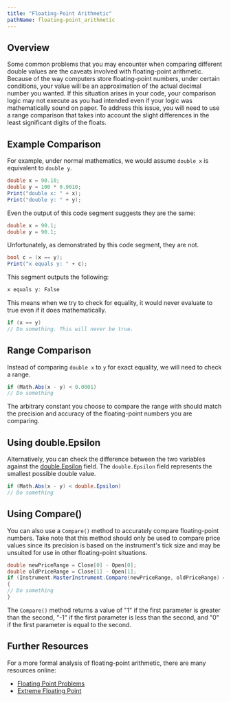 ```yaml
---
title: "Floating-Point Arithmetic"
pathName: floating-point_arithmetic
---
```


## Overview

Some common problems that you may encounter when comparing different double values are the caveats involved with floating-point arithmetic. Because of the way computers store floating-point numbers, under certain conditions, your value will be an approximation of the actual decimal number you wanted. If this situation arises in your code, your comparison logic may not execute as you had intended even if your logic was mathematically sound on paper. To address this issue, you will need to use a range comparison that takes into account the slight differences in the least significant digits of the floats.

## Example Comparison

For example, under normal mathematics, we would assume `double x` is equivalent to `double y`.

```csharp
double x = 90.10;
double y = 100 * 0.9010;
Print("double x: " + x);
Print("double y: " + y);
```

Even the output of this code segment suggests they are the same:

```csharp
double x = 90.1;
double y = 90.1;
```

Unfortunately, as demonstrated by this code segment, they are not.

```csharp
bool c = (x == y);
Print("x equals y: " + c);
```

This segment outputs the following:

```csharp
x equals y: False
```

This means when we try to check for equality, it would never evaluate to true even if it does mathematically.

```csharp
if (x == y)
// Do something. This will never be true.
```

## Range Comparison

Instead of comparing `double x` to `y` for exact equality, we will need to check a range.

```csharp
if (Math.Abs(x - y) < 0.0001)
// Do something
```

The arbitrary constant you choose to compare the range with should match the precision and accuracy of the floating-point numbers you are comparing.

## Using double.Epsilon

Alternatively, you can check the difference between the two variables against the [double.Epsilon](https://learn.microsoft.com/en-us/dotnet/api/system.double.epsilon?view=netframework-4.8) field. The `double.Epsilon` field represents the smallest possible double value.

```csharp
if (Math.Abs(x - y) < double.Epsilon)
// Do something
```

## Using Compare()

You can also use a `Compare()` method to accurately compare floating-point numbers. Take note that this method should only be used to compare price values since its precision is based on the instrument's tick size and may be unsuited for use in other floating-point situations.

```csharp
double newPriceRange = Close[0] - Open[0];
double oldPriceRange = Close[1] - Open[1];
if (Instrument.MasterInstrument.Compare(newPriceRange, oldPriceRange) == 1)
{
// Do something
}
```

The `Compare()` method returns a value of "1" if the first parameter is greater than the second, "-1" if the first parameter is less than the second, and "0" if the first parameter is equal to the second.

## Further Resources

For a more formal analysis of floating-point arithmetic, there are many resources online:

- [Floating Point Problems](http://docs.sun.com/ncg_goldberg.html)
- [Extreme Floating Point](http://www.codeproject.com/dotnet/extremefloatingpoint1.asp#terms)
